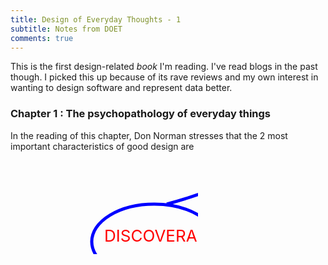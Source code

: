 ```yaml
---
title: Design of Everyday Thoughts - 1
subtitle: Notes from DOET
comments: true
---
```


This is the first design-related *book* I'm reading. I've read blogs in the past though. 
I picked this up because of its rave reviews and my own interest in wanting to design software and represent data better. 

### Chapter 1 : The psychopathology of everyday things

In the reading of this chapter, Don Norman stresses that the 2 most important characteristics of good design are 

  <!-- <canvas id="canvas" width="800" height="600"></canvas> -->
<svg id="svg"> 
      <!-- <path d="M390,10 Q280,15 150,140" fill="none" stroke="blue" stroke-width="5"/> -->
          <path d="M390,10 C390,10 360,40 250,70" fill="none" stroke="blue" stroke-width="5"/>
          <path d="M390,10 C390,10 420,40 530,70" fill="none" stroke="blue" stroke-width="5"/>
  <ellipse cx="230" cy="130" rx="100" ry="60" fill="transparent" stroke="blue" stroke-width="5"/>
    <text id="svg_text" x="150" y="130" fill="red" font-size="26">DISCOVERABILITY</text>

  <ellipse cx="550" cy="130" rx="100" ry="60" fill="transparent" stroke="blue" stroke-width="5"/>
      <text id="svg_text" x="470" y="130" fill="red" font-size="26">UNDERSTANDING</text>


</svg>
  <script>
    // const rc = rough.canvas(document.getElementById('canvas'));
        const svg = document.getElementById('svg');
    const rc = rough.svg(svg);

   // arcs
    // rc.arc(350, 200, 200, 180, Math.PI, Math.PI * 1.6);
    rc.arc(350, 300, 200, 180, 0, Math.PI/2 );

    //     svg.appendChild(rc.linearPath([[390, 10], [310, 70]], {
    //   roughness: 0.7,
    //   stroke: 'red', strokeWidth: 4
    // }));
    //     svg.appendChild(rc.linearPath([[390, 10], [470, 70]], {
    //   roughness: 0.7,
    //   stroke: 'red', strokeWidth: 4
    // }));



  </script>

